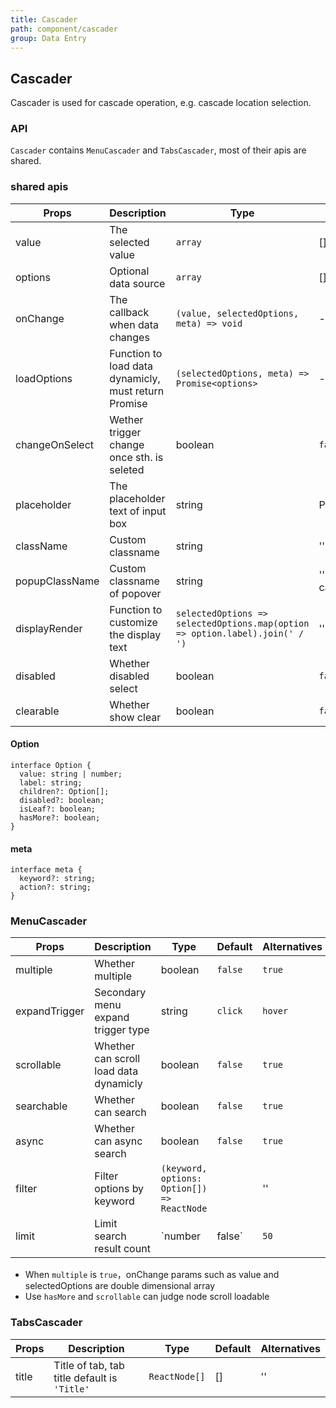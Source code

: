 ```yaml
---
title: Cascader
path: component/cascader
group: Data Entry
---
```


## Cascader

Cascader is used for cascade operation, e.g. cascade location selection.

### API

`Cascader` contains `MenuCascader` and `TabsCascader`, most of their apis are shared.

### shared apis

| Props | Description | Type | Default | Alternatives |
|------|------|------|--------|--------|
| value | The selected value | `array` | [] | '' |
| options | Optional data source | `array` | [] | '' |
| onChange | The callback when data changes | `(value, selectedOptions, meta) => void` | - | '' |
| loadOptions | Function to load data dynamicly, must return Promise | `(selectedOptions, meta) => Promise<options>` | - | '' |
| changeOnSelect | Wether trigger change once sth. is seleted | boolean | `false` | `true` |
| placeholder | The placeholder text of input box | string | Please choose | '' |
| className | Custom classname | string | '' | '' |
| popupClassName | Custom classname of popover | string | ''zent-cascader__popup'' | '' |
| displayRender | Function to customize the display text | `selectedOptions =>  selectedOptions.map(option => option.label).join(' / ')` | '' |
| disabled |  Whether disabled select | boolean | `false` | `true` |
| clearable | Whether show clear | boolean | `false` | `true` |


#### Option

```
interface Option {
  value: string | number;
  label: string;
  children?: Option[];
  disabled?: boolean;
  isLeaf?: boolean;
  hasMore?: boolean;
}
```

#### meta
```
interface meta {
  keyword?: string;
  action?: string;
}
```


### MenuCascader

| Props | Description | Type | Default | Alternatives |
|------|------|------|--------|--------|
| multiple | Whether multiple | boolean | `false` | `true` |
| expandTrigger | Secondary menu expand trigger type | string | `click` | `hover` |
| scrollable | Whether can scroll load data dynamicly  | boolean | `false` | `true` |
| searchable | Whether can search | boolean | `false` | `true` |
| async | Whether can async search | boolean | `false` | `true` |
| filter | Filter options by keyword | `(keyword, options: Option[]) => ReactNode` |  | '' |
| limit | Limit search result count | `number | false` | `50` | '' |

- When `multiple` is `true`，onChange params such as value  and selectedOptions are double dimensional array
- Use `hasMore` and `scrollable` can judge node scroll loadable

### TabsCascader

| Props | Description | Type | Default | Alternatives |
|------|------|------|--------|--------|
| title | Title of tab, tab title default is `'Title'` | `ReactNode[]` | [] | '' |
